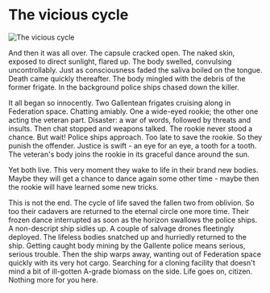 # The vicious cycle

![The vicious cycle](images/corpse.jpg)

And then it was all over. The capsule cracked open. The naked skin, exposed to direct sunlight, flared up. The body swelled, convulsing uncontrollably. Just as consciousness faded the saliva boiled on the tongue. Death came quickly thereafter. The body mingled with the debris of the former frigate. In the background police ships chased down the killer.

It all began so innocently. Two Gallentean frigates cruising along in Federation space. Chatting amiably. One a wide-eyed rookie; the other one acting the veteran part. Disaster: a war of words, followed by threats and insults. Then chat stopped and weapons talked. The rookie never stood a chance. But wait! Police ships approach. Too late to save the rookie. So they punish the offender. Justice is swift - an eye for an eye, a tooth for a tooth. The veteran's body joins the rookie in its graceful dance around the sun.

Yet both live. This very moment they wake to life in their brand new bodies. Maybe they will get a chance to dance again some other time - maybe then the rookie will have learned some new tricks.

This is not the end. The cycle of life saved the fallen two from oblivion. So too their cadavers are returned to the eternal circle one more time. Their frozen dance interrupted as soon as the horizon swallows the police ships. A non-descript ship sidles up. A couple of salvage drones fleetingly deployed. The lifeless bodies snatched up and hurriedly returned to the ship. Getting caught body mining by the Gallente police means serious, serious trouble. Then the ship warps away, wanting out of Federation space quickly with its very hot cargo. Searching for a cloning facility that doesn't mind a bit of ill-gotten A-grade biomass on the side. Life goes on, citizen. Nothing more for you here.



                            
                        
